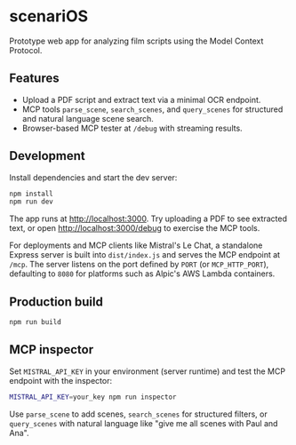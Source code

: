 # scenariOS

Prototype web app for analyzing film scripts using the Model Context Protocol.

## Features

- Upload a PDF script and extract text via a minimal OCR endpoint.
- MCP tools `parse_scene`, `search_scenes`, and `query_scenes` for structured and natural language scene search.
- Browser-based MCP tester at `/debug` with streaming results.

## Development

Install dependencies and start the dev server:

```bash
npm install
npm run dev
```

The app runs at <http://localhost:3000>. Try uploading a PDF to see extracted text, or open <http://localhost:3000/debug> to exercise the MCP tools.

For deployments and MCP clients like Mistral's Le Chat, a standalone Express server is built into `dist/index.js` and serves the MCP endpoint at `/mcp`. The server listens on the port defined by `PORT` (or `MCP_HTTP_PORT`), defaulting to `8080` for platforms such as Alpic's AWS Lambda containers.

## Production build

```bash
npm run build
```

## MCP inspector

Set `MISTRAL_API_KEY` in your environment (server runtime) and test the MCP endpoint with the inspector:

```bash
MISTRAL_API_KEY=your_key npm run inspector
```

Use `parse_scene` to add scenes, `search_scenes` for structured filters, or `query_scenes` with natural language like "give me all scenes with Paul and Ana".

